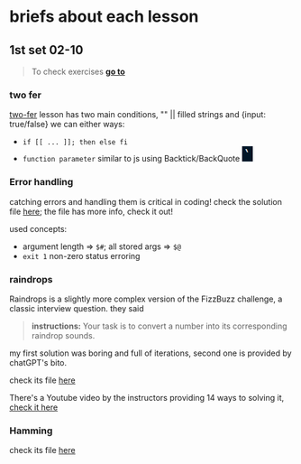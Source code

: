 # briefs about each lesson

## 1st set 02-10

> To check exercises [**go to**](https://exercism.org/tracks/bash/exercises)

### two fer

[two-fer](./02-10/two_fer.sh) lesson has two main conditions, "" || filled strings and {input: true/false}
we can either ways:

* `if [[ ... ]]; then else fi`
* `function parameter` similar to js using Backtick/BackQuote
![Backtick/BackQuote?](./assets/image.png)

### Error handling

catching errors and handling them is critical in coding!
check the solution file [here](./02-10/error_handling.sh); the file has more info, check it out!

used concepts:

* argument length => `$#`; all stored args => `$@`
* `exit 1` non-zero status erroring

### raindrops

Raindrops is a slightly more complex version of the FizzBuzz challenge, a classic interview question. they said

> **instructions:** Your task is to convert a number into its corresponding raindrop sounds.

my first solution was boring and full of iterations, second one is provided by chatGPT's bito.

check its file [here](./02-10/raindrops.sh)

There's a Youtube video by the instructors providing 14 ways to solving it, [check it here](https://www.youtube.com/watch?v=mwe-9RIV39Y)

### Hamming

check its file [here](./02-10/hamming.sh)
